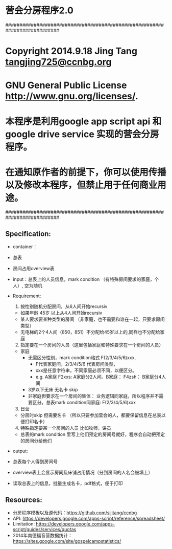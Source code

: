 营会分房程序2.0
=============

###########################################################################
# Copyright 2014.9.18  Jing Tang <tangjing725@ccnbg.org>
# GNU General Public License <http://www.gnu.org/licenses/>.
# 本程序是利用google app script api 和 google drive service 实现的营会分房程序。
# 在通知原作者的前提下，你可以使用传播以及修改本程序，但禁止用于任何商业用途。
###########################################################################

Specification:
--------------

- container：
 - 总表
 - 房间占用overview表

- input：总表上的人员信息，mark condition （有特殊房间要求的家庭，个人）, 空为随机

- Requirement:

  1. 按性别随机分配房间，从6人间开始recursiv
    - 如果年龄 45岁 以上从4人间开始recursiv
    - 某人要求要某种类型的房间 （非家庭，也不需要和谁在一起，只要求房间类型）
    - 无电梯的2个4人间（850，851）不分配给45岁以上的,同样也不分配给家庭

  2. 指定要在一个房间的人员（这里包括家庭和特殊要求在一个房间的人员）
    - 家庭
      - 无需区分性别，mark condition格式 F(2/3/4/5/6)xxx, 
        - F代表家庭间，2/3/4/5/6 代表房间类型，
        - xxx是任意字符串，不同家庭必须不同，以便区分。
        - e.g. A家庭 F2xxs: A家庭分2人间。B家庭： F4zsh： B家庭分4人间
      - 3岁以下无床 无名卡 skip
      -  非家庭但要求在一个房间的集体： 业务逻辑同家庭，所以程序并不需要区分。总表mark condition同家庭: F(2/3/4/5/6)xxx

  3. 日营
    - 分房时skip 但需要名卡 （所以只要参加营会的人，都要保留信息在总表以便打印名卡）

  4. 特殊指定要某一个房间的人员 比如牧师，讲员
    -  总表的mark condition 里写上他们预定的房间号就好，程序会自动把预定的房间分给他们

- output:
 - 总表每个人得到房间号
 - overview表上会显示房间及床铺占用情况（分到房间的人名会被填上）
 - 读取总表上的信息，批量生成名卡，pdf格式，便于打印

Resources:
----------

* 分房程序模板以及源代码：https://github.com/sijitang/ccnbg
* API: https://developers.google.com/apps-script/reference/spreadsheet/
* Limitation: https://developers.google.com/apps-script/guides/services/quotas
* 2014年南德福音营数据统计：https://sites.google.com/site/gospelcampstatistics/

